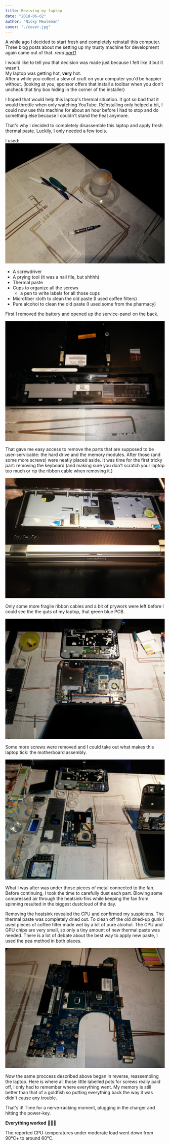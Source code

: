```yaml
---
title: Reviving my laptop
date: "2018-06-02"
author: "Nicky Meuleman"
cover: "./cover.jpg"
---
```


A while ago I decided to start fresh and completely reïnstall this computer.
Three blog posts about me setting up my trusty machine for development again came out of that. _read [part1](/blog/fresh-development-environment-part-1/)_

I would like to tell you that decision was made just because I felt like it but it wasn't.  
My laptop was getting hot, **very** hot.  
After a while you collect a slew of cruft on your computer you'd be happier without. (looking at you, sponsor offers that install a toolbar when you don't uncheck that tiny box hiding in the corner of the installer)

I hoped that would help this laptop's thermal situation. It got so bad that it would throttle when only watching YouTube.
Reïnstalling only helped a bit, I could now use this machine for about an hour before I had to stop and do something else because I couldn't stand the heat anymore.

That's why I decided to completely disassemble this laptop and apply fresh thermal paste.
Luckily, I only needed a few tools.

I used:
![the tools](./tools.jpg)

* A screwdriver
* A prying tool (it was a nail file, but shhhh)
* Thermal paste
* Cups to organize all the screws
  * a pen to write labels for all those cups
* Microfiber cloth to clean the old paste (I used coffee filters)
* Pure alcohol to clean the old paste (I used some from the pharmacy)

First I removed the battery and opened up the service-panel on the back.

![SSD gone](./ssd-gone.jpg)

That gave me easy access to remove the parts that are supposed to be user-servicable: the hard drive and the memory modules.
After those (and some more screws) were neatly placed aside. It was time for the first tricky part: removing the keyboard (and making sure you don't scratch your laptop too much or rip the ribbon cable when removing it.)

![removing the keyboard](./keyboard.jpg)

Only some more fragile ribbon cables and a bit of prywork were left before I could see the the guts of my laptop, that ~~green~~ blue PCB.

![palmrest off](./palmrest-off.jpg)

Some more screws were removed and I could take out what makes this laptop tick: the motherboard assembly.

![motherboard out](./motherboard-out.jpg)

What I was after was under those pieces of metal connected to the fan.
Before continuing, I took the time to carefully dust each part. Blowing some compressed air through the heatsink-fins while keeping the fan from spinning resulted in the biggest dustcloud of the day.

Removing the heatsink revealed the CPU and confirmed my suspicions. The thermal paste was completely dried out.
To clean off the old dried-up gunk I used pieces of coffee filter made wet by a bit of pure alcohol.
The CPU and GPU chips are very small, so only a tiny amount of new thermal paste was needed.
There is a lot of debate about the best way to apply new paste, I used the pea method in both places.

![bare chips](./bare-chips.jpg)

Now the same proccess described above began in reverse, reassembling the laptop.
Here is where all those little labelled pots for screws really paid off, I only had to remember where everything went.
My memory is still better than that of a goldfish so putting everything back the way it was didn't cause any trouble.

That's it! Time for a nerve-racking moment, plugging in the charger and hitting the power-key.

**Everything worked** 🎉🎉🎉

The reported CPU-temperatures under moderate load went down from 90°C+ to around 60°C.
